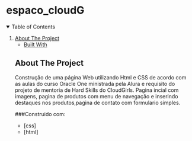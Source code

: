 # espaco_cloudG


<details open="open">
  <summary>Table of Contents</summary>
  <ol>
    <li>
      <a href="#about-the-project">About The Project</a>
      <ul>
        <li><a href="#built-with">Built With</a></li>
      </ul>
    </li>
   
## About The Project

Construção de uma  página Web utilizando Html e CSS de acordo com as aulas do curso Oracle One ministrada pela Alura e requisito do projeto de mentoria de Hard Skills 
do CloudGirls.
Pagina incial com imagens, pagina de produtos com menu de navegação e inserindo destaques nos produtos,pagina de contato com formulario simples.

###Construido com:

* [css]
* [html]

